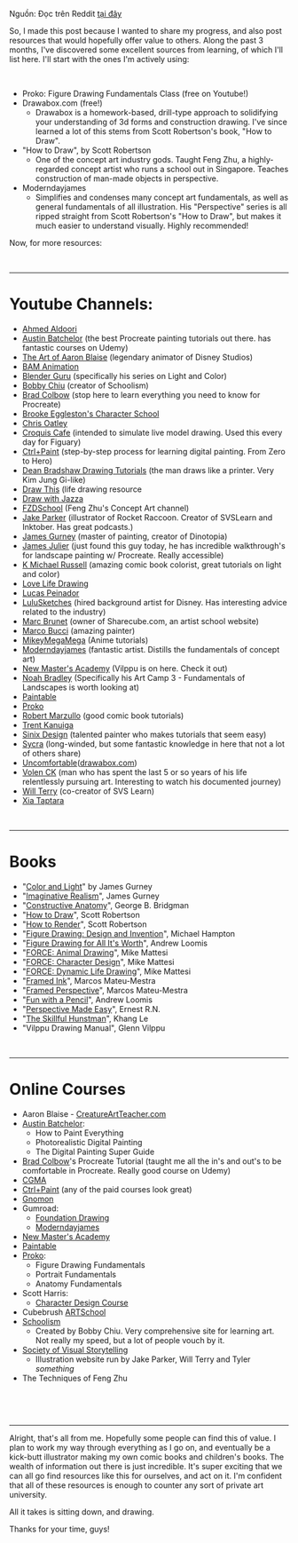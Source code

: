 Nguồn: Đọc trên Reddit [tại đây](https://www.reddit.com/r/learnart/comments/bdvi47/78_days_181_hours_and_300_pages_of_drawings_later/)

So, I made this post because I wanted to share my progress, and also post resources that would hopefully offer value to others. Along the past 3 months, I've discovered some excellent sources from learning, of which I'll list here. I'll start with the ones I'm actively using:

​

- Proko: Figure Drawing Fundamentals Class (free on Youtube!)
- Drawabox.com (free!)
    - Drawabox is a homework-based, drill-type approach to solidifying your understanding of 3d forms and construction drawing. I've since learned a lot of this stems from Scott Robertson's book, "How to Draw".
- "How to Draw", by Scott Robertson
    - One of the concept art industry gods. Taught Feng Zhu, a highly-regarded concept artist who runs a school out in Singapore. Teaches construction of man-made objects in perspective.
- Moderndayjames
    - Simplifies and condenses many concept art fundamentals, as well as general fundamentals of all illustration. His "Perspective" series is all ripped straight from Scott Robertson's "How to Draw", but makes it much easier to understand visually. Highly recommended!

Now, for more resources:

​

--------------------------------------------------------------------------------------------------------

# Youtube Channels:

- [Ahmed Aldoori](https://www.youtube.com/user/revolutions34)
- [Austin Batchelor](https://www.youtube.com/channel/UCzrhtkj7E-MIAZ2ltngK1vw) (the best Procreate painting tutorials out there. has fantastic courses on Udemy)
- [The Art of Aaron Blaise](https://www.youtube.com/user/AaronBlaiseArt) (legendary animator of Disney Studios)
- [BAM Animation](https://www.youtube.com/channel/UC4Qvpti1dS1KKC7PLyLl__g)
- [Blender Guru](https://www.youtube.com/user/AndrewPPrice) (specifically his series on Light and Color)
- [Bobby Chiu](https://www.youtube.com/user/digitalbobert) (creator of Schoolism)
- [Brad Colbow](https://www.google.com/url?sa=t&rct=j&q=&esrc=s&source=web&cd=1&cad=rja&uact=8&ved=2ahUKEwio5ca-ldXhAhVLvKwKHdKOBwoQFjAAegQIARAB&url=https%3A%2F%2Fwww.youtube.com%2Fchannel%2FUClozNP-QPyVatzpGKC25s0A&usg=AOvVaw1mAsLV6ADL2cJ4fwefchA1) (stop here to learn everything you need to know for Procreate)
- [Brooke Eggleston's Character School](https://www.youtube.com/channel/UCJklo0Zl5tLV9kkk_Jd81EA)
- [Chris Oatley](https://www.youtube.com/user/coatley)
- [Croquis Cafe](https://www.youtube.com/channel/UCAZZ8kXStsAD_SJS9LWNdEQ) (intended to simulate live model drawing. Used this every day for Figuary)
- [Ctrl+Paint](https://www.youtube.com/user/ctrlpainter) (step-by-step process for learning digital painting. From Zero to Hero)
- [Dean Bradshaw Drawing Tutorials](https://www.youtube.com/channel/UCH_yU13t2c1WB32-7AYLLQQ) (the man draws like a printer. Very Kim Jung Gi-like)
- [Draw This](https://www.youtube.com/channel/UCOVNvkn-f6BW18AvplWI8YA) (life drawing resource
- [Draw with Jazza](https://www.youtube.com/user/DrawWithJazza)
- [FZDSchool](https://www.youtube.com/user/FZDSCHOOL) (Feng Zhu's Concept Art channel)
- [Jake Parker](https://www.youtube.com/user/jakeparker44) (illustrator of Rocket Raccoon. Creator of SVSLearn and Inktober. Has great podcasts.)
- [James Gurney](https://www.youtube.com/user/gurneyjourney) (master of painting, creator of Dinotopia)
- [James Julier](https://www.youtube.com/channel/UCTEy6Nok4pMzhCp2TS2DmdA) (just found this guy today, he has incredible walkthrough's for landscape painting w/ Procreate. Really accessible)
- [K Michael Russell](https://www.youtube.com/user/kmrussell24) (amazing comic book colorist, great tutorials on light and color)
- [Love Life Drawing](https://www.youtube.com/user/lovelifedrawing)
- [Lucas Peinador](https://www.youtube.com/user/AKAluckART)
- [LuluSketches](https://www.youtube.com/channel/UCS3ZMbzTOXdDuJlhAZuXgaw) (hired background artist for Disney. Has interesting advice related to the industry)
- [Marc Brunet](https://www.youtube.com/user/bluefley00) (owner of Sharecube.com, an artist school website)
- [Marco Bucci](https://www.youtube.com/user/marcobucci) (amazing painter)
- [MikeyMegaMega](https://www.youtube.com/user/mikeymegamega) (Anime tutorials)
- [Moderndayjames](https://www.youtube.com/channel/UCI8GDFj5BQCQrSHITFebzkA) (fantastic artist. Distills the fundamentals of concept art)
- [New Master's Academy](https://www.youtube.com/user/NewMastersAcademy) (Vilppu is on here. Check it out)
- [Noah Bradley](https://www.youtube.com/user/noahbradley) (Specifically his Art Camp 3 - Fundamentals of Landscapes is worth looking at)
- [Paintable](https://www.youtube.com/channel/UCarOk8mEmHR7UNf0GEOZkUA)
- [Proko](https://www.youtube.com/user/ProkoTV)
- [Robert Marzullo](https://www.youtube.com/user/MrRamstudios1) (good comic book tutorials)
- [Trent Kanuiga](https://www.youtube.com/user/novacolonyshow)
- [Sinix Design](https://www.youtube.com/user/sinixdesign) (talented painter who makes tutorials that seem easy)
- [Sycra](https://www.youtube.com/user/Sycra) (long-winded, but some fantastic knowledge in here that not a lot of others share)
- [Uncomfortable](https://www.youtube.com/channel/UCHUgvWN-JC6iFFQ0EqIoPgQ)([drawabox.com](https://drawabox.com))
- [Volen CK](https://www.youtube.com/user/InPursuitOfArt1) (man who has spent the last 5 or so years of his life relentlessly pursuing art. Interesting to watch his documented journey)
- [Will Terry](https://www.youtube.com/user/willterryart) (co-creator of SVS Learn)
- [Xia Taptara](https://www.youtube.com/user/idrawgirls)

​

--------------------------------------------------------------------------------------------------------------

# Books

- "[Color and Light](https://www.amazon.com/Color-Light-Realist-Painter-Gurney/dp/0740797719/ref=sr_1_1?keywords=james+gurney&qid=1555428348&s=gateway&sr=8-1)" by James Gurney
- "[Imaginative Realism](https://www.amazon.com/Imaginative-Realism-Paint-Doesnt-Gurney/dp/0740785508/ref=sr_1_2?keywords=james+gurney&qid=1555428348&s=gateway&sr=8-2)", James Gurney
- "[Constructive Anatomy](https://www.amazon.com/Constructive-Anatomy-Dover-Artists/dp/0486211045/ref=sr_1_1?keywords=constructive+anatomy&qid=1555428376&s=gateway&sr=8-1)", George B. Bridgman
- "[How to Draw](https://www.amazon.com/How-Draw-sketching-environments-imagination/dp/1933492732/ref=sr_1_1?keywords=scott+robertson&qid=1555428391&s=gateway&sr=8-1)", Scott Robertson
- "[How to Render](https://www.amazon.com/How-Render-fundamentals-shadow-reflectivity/dp/1933492961/ref=sr_1_2?keywords=scott+robertson&qid=1555428391&s=gateway&sr=8-2)", Scott Robertson
- "[Figure Drawing: Design and Invention](https://www.amazon.com/Figure-Drawing-Invention-Michael-Hampton/dp/0615272819/ref=sr_1_3?keywords=scott+robertson&qid=1555428391&s=gateway&sr=8-3)", Michael Hampton
- "[Figure Drawing for All It's Worth](https://www.amazon.com/Figure-Drawing-All-Its-Worth/dp/0857680986/ref=sr_1_1?keywords=andrew+loomis&qid=1555428521&s=gateway&sr=8-1)", Andrew Loomis
- "[FORCE: Animal Drawing](https://www.amazon.com/Force-Drawing-locomotion-concepts-animators/dp/0240814355/ref=sr_1_3?keywords=force+drawing&qid=1555428440&s=gateway&sr=8-3)", Mike Mattesi
- "[FORCE: Character Design](https://www.amazon.com/Force-Character-Design-Life-Drawing/dp/0240809939/ref=sr_1_4?keywords=force+drawing&qid=1555428440&s=gateway&sr=8-4)", Mike Mattesi
- "[FORCE: Dynamic Life Drawing](https://www.amazon.com/FORCE-Dynamic-Drawing-Anniversary-Force/dp/1138919578/ref=sr_1_1?keywords=force+drawing&qid=1555428440&s=gateway&sr=8-1)", Mike Mattesi
- "[Framed Ink](https://www.amazon.com/Framed-Ink-Drawing-Composition-Storytellers/dp/1933492953/ref=sr_1_1?keywords=marcos+mateu+framed+ink&qid=1555428504&s=gateway&sr=8-1-spell)", Marcos Mateu-Mestra
- "[Framed Perspective](https://www.amazon.com/Framed-Perspective-Vol-Technical-Storytelling/dp/1624650309/ref=sr_1_3?keywords=marcos+mateu&qid=1555428484&s=gateway&sr=8-3-spell)", Marcos Mateu-Mestra
- "[Fun with a Pencil](https://www.amazon.com/Fun-Pencil-Everybody-Easily-Learn/dp/0857687603/ref=sr_1_3?keywords=andrew+loomis&qid=1555428521&s=gateway&sr=8-3)", Andrew Loomis
- "[Perspective Made Easy](https://www.amazon.com/Perspective-Made-Easy-Dover-Instruction/dp/0486404730/ref=sr_1_1?keywords=perspective+made+easy&qid=1555428546&s=gateway&sr=8-1)", Ernest R.N.
- "[The Skillful Hunstman](https://www.amazon.com/Skillful-Huntsman-Visual-Development-College/dp/0972667644/ref=sr_1_1?keywords=the+skillful+huntsman&qid=1555428568&s=gateway&sr=8-1)", Khang Le
- "Vilppu Drawing Manual", Glenn Vilppu

​

---------------------------------------------------------------------------------------------------------------

# Online Courses

- Aaron Blaise - [CreatureArtTeacher.com](https://www.google.com/url?sa=t&rct=j&q=&esrc=s&source=web&cd=1&cad=rja&uact=8&ved=2ahUKEwjskoGO99ThAhUHO60KHf4dCLEQFjAAegQIBBAC&url=https%3A%2F%2Fcreatureartteacher.com%2F&usg=AOvVaw0aN11TLTqXEwP3mmWeaJlW)
- [Austin Batchelor](https://www.google.com/url?sa=t&rct=j&q=&esrc=s&source=web&cd=1&cad=rja&uact=8&ved=2ahUKEwitq6KW99ThAhVQEawKHXbzD4QQFjAAegQIAxAB&url=https%3A%2F%2Fwww.udemy.com%2Fuser%2Faustin-batchelor%2F&usg=AOvVaw2ww41RE_C-QhKUmIEVdKSq):
    - How to Paint Everything
    - Photorealistic Digital Painting
    - The Digital Painting Super Guide
- [Brad Colbow](https://www.google.com/url?sa=t&rct=j&q=&esrc=s&source=web&cd=1&cad=rja&uact=8&ved=2ahUKEwiSsYCaldXhAhVQQq0KHRwMCcwQFjAAegQIARAB&url=https%3A%2F%2Fwww.udemy.com%2Fuser%2Fbrad-colbow%2F&usg=AOvVaw2qWDBBP6Z0xFgc-ygwtHgL)'s Procreate Tutorial (taught me all the in's and out's to be comfortable in Procreate. Really good course on Udemy)
- [CGMA](https://www.google.com/url?sa=t&rct=j&q=&esrc=s&source=web&cd=1&cad=rja&uact=8&ved=2ahUKEwiv0d-g99ThAhUMDKwKHQTqAnEQFjAAegQIBhAC&url=https%3A%2F%2Fwww.cgmasteracademy.com%2F&usg=AOvVaw0W0dSkY_U7UHpZG3i-2COX)
- [Ctrl+Paint](https://www.google.com/url?sa=t&rct=j&q=&esrc=s&source=web&cd=1&cad=rja&uact=8&ved=2ahUKEwjfzM6o99ThAhVO1qwKHZonCscQFjAAegQIBRAC&url=https%3A%2F%2Fwww.ctrlpaint.com%2F&usg=AOvVaw11zNh80BCVP-zUesQqiFAl) (any of the paid courses look great)
- [Gnomon](https://www.google.com/url?sa=t&rct=j&q=&esrc=s&source=web&cd=1&cad=rja&uact=8&ved=2ahUKEwjo8qGv99ThAhUP7awKHT1DC7oQFjAAegQIAhAB&url=https%3A%2F%2Fwww.gnomon.edu%2F&usg=AOvVaw1DcmZyUj0duGR70rTKFNPR)
- Gumroad:
    - [Foundation Drawing](https://www.google.com/url?sa=t&rct=j&q=&esrc=s&source=web&cd=1&cad=rja&uact=8&ved=2ahUKEwj244vC99ThAhUCJKwKHQwXA5gQFjAAegQIABAB&url=https%3A%2F%2Fgumroad.com%2Ffoundation_patreon&usg=AOvVaw0Sx2HdwylqmmT9JuvCEKSK)
    - [Moderndayjames](https://www.google.com/url?sa=t&rct=j&q=&esrc=s&source=web&cd=1&cad=rja&uact=8&ved=2ahUKEwio3pDK99ThAhUK16wKHQxdAAYQFjAAegQIAhAB&url=https%3A%2F%2Fgumroad.com%2Fmoderndayjames&usg=AOvVaw1MnWpgNy4NFiMexeXX48dh)
- [New Master's Academy](https://www.google.com/url?sa=t&rct=j&q=&esrc=s&source=web&cd=1&cad=rja&uact=8&ved=2ahUKEwjjganQ99ThAhUPY6wKHTldD1gQFjAAegQIBBAC&url=https%3A%2F%2Fwww.nma.art%2F&usg=AOvVaw0Kmp7NmU5Fe52vpOHfhv4P)
- [Paintable](https://www.google.com/url?sa=t&rct=j&q=&esrc=s&source=web&cd=1&cad=rja&uact=8&ved=2ahUKEwiW4arW99ThAhVHOK0KHdqdAk8QFjAAegQIBhAC&url=https%3A%2F%2Fpaintable.cc%2F&usg=AOvVaw0ByTfSTmmyQmSaT3ywQqqy)
- [Proko](https://www.google.com/url?sa=t&rct=j&q=&esrc=s&source=web&cd=1&cad=rja&uact=8&ved=2ahUKEwiYr6Tc99ThAhVEeawKHdKmC50QFjAAegQIBBAC&url=https%3A%2F%2Fwww.proko.com%2F&usg=AOvVaw2wH6_C0vg3G68JFZt8NzCE):
    - Figure Drawing Fundamentals
    - Portrait Fundamentals
    - Anatomy Fundamentals
- Scott Harris:
    - [Character Design Course](https://www.google.com/url?sa=t&rct=j&q=&esrc=s&source=web&cd=3&cad=rja&uact=8&ved=2ahUKEwj6_vnq99ThAhULLKwKHZkLBuQQFjACegQIABAB&url=https%3A%2F%2Fwww.udemy.com%2Fcharacter-art-school-complete-character-drawing%2F&usg=AOvVaw225WvUpdA8O-rSeTRzKp0w)
- Cubebrush [ARTSchool](https://www.google.com/url?sa=t&rct=j&q=&esrc=s&source=web&cd=1&cad=rja&uact=8&ved=2ahUKEwjfsc2F-NThAhVJKqwKHes5B24QtwIwAHoECAgQAQ&url=https%3A%2F%2Fcubebrush.co%2Fmb%2Fproducts%2Fmmfwyq%2Fart-school&usg=AOvVaw3F5V4s-qhxSM0HDLa1B9gH)
- [Schoolism](https://www.google.com/url?sa=t&rct=j&q=&esrc=s&source=web&cd=1&cad=rja&uact=8&ved=2ahUKEwiR2p2MwdXhAhUQUK0KHe6jDnQQFjAAegQIBRAC&url=https%3A%2F%2Fwww.schoolism.com%2F&usg=AOvVaw1QsB-zCHO0Zymzg9AtVB3Y)
    - Created by Bobby Chiu. Very comprehensive site for learning art. Not really my speed, but a lot of people vouch by it.
- [Society of Visual Storytelling](https://www.google.com/url?sa=t&rct=j&q=&esrc=s&source=web&cd=1&cad=rja&uact=8&ved=2ahUKEwiQreeO-NThAhUFS60KHZOUACUQFjAAegQIBBAC&url=https%3A%2F%2Fwww.svslearn.com%2F&usg=AOvVaw3TtteFze784VAGVKs_SZ9F)
    - Illustration website run by Jake Parker, Will Terry and Tyler _something_
- The Techniques of Feng Zhu

​

​

--------------------------------------------------------------------------------------------------------------------------------------

Alright, that's all from me. Hopefully some people can find this of value. I plan to work my way through everything as I go on, and eventually be a kick-butt illustrator making my own comic books and children's books. The wealth of information out there is just incredible. It's super exciting that we can all go find resources like this for ourselves, and act on it. I'm confident that all of these resources is enough to counter any sort of private art university.

All it takes is sitting down, and drawing.

Thanks for your time, guys!